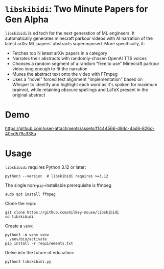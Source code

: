 # `libskibidi`: Two Minute Papers for Gen Alpha

`libskibidi` is ed tech for the next generation of ML engineers. It automatically generates minecraft parkour videos with AI narration of the latest arXiv ML papers' abstracts superimposed. More specifically, it:

- Fetches top N latest arXiv papers in a category
- Narrates their abstracts with randomly-chosen OpenAI TTS voices
- Chooses a random segment of a random "free to use" Minecraft parkour video long enough to fit the narration
- Muxes the abstract text onto the video with FFmpeg
- Uses a "novel" forced text alignment "implementation" based on Whisper to identify and highlight each word as it's spoken for maximum brainrot, while retaining obscure spellings and LaTeX present in the original abstract

# Demo

https://github.com/user-attachments/assets/f1444566-d9dc-4ad6-826d-40cd579a338a

# Usage

`libskibidi` requires Python 3.12 or later:

```
python3 --version  # libskibidi requires >=3.12
```

The single non-`pip`-installable prerequisite is ffmpeg:

```
sudo apt install ffmpeg
```

Clone the repo:

```
git clone https://github.com/milkey-mouse/libskibidi
cd libskibidi
```

Create a `venv`:

```
python3 -m venv venv
. venv/bin/activate
pip install -r requirements.txt
```

Delve into the future of education:

```
python3 libskibidi.py
```
